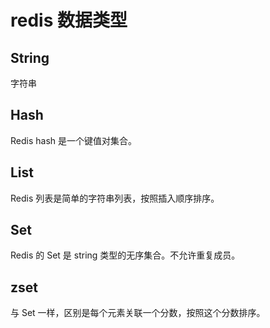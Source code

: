 # redis 数据类型

## String

字符串

## Hash

Redis hash 是一个键值对集合。

## List

Redis 列表是简单的字符串列表，按照插入顺序排序。

## Set

Redis 的 Set 是 string 类型的无序集合。不允许重复成员。

## zset

与 Set 一样，区别是每个元素关联一个分数，按照这个分数排序。
